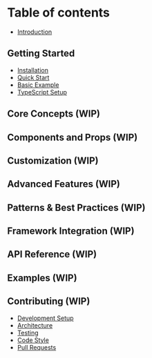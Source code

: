 # Table of contents

- [Introduction](README.md)

## Getting Started

- [Installation](getting-started/installation.md)
- [Quick Start](getting-started/quick-start.md)
- [Basic Example](getting-started/basic-example.md)
- [TypeScript Setup](getting-started/typescript-setup.md)

## Core Concepts (WIP)

<!-- * [Tour Configuration](core-concepts/tour-configuration.md)
* [State Machine Architecture](core-concepts/state-machine.md)
* [Tour Steps](core-concepts/tour-steps.md)
  * [Synchronous Steps](core-concepts/tour-steps/sync-steps.md)
  * [Asynchronous Steps](core-concepts/tour-steps/async-steps.md)
* [Navigation](core-concepts/navigation.md)
  * [Multi-Page Tours](core-concepts/navigation/multi-page.md)
  * [Auto-Advance](core-concepts/navigation/auto-advance.md) -->

## Components and Props (WIP)

<!-- * [TourProvider](components/tour-provider.md)
* [TourMachine](components/tour-machine.md)
* [TourOverlay](components/tour-overlay.md)
* [DefaultCard](components/default-card.md)
* [DebugPanel](components/debug-panel.md) -->

## Customization (WIP)

<!-- * [Custom Cards](customization/custom-cards.md)
* [Overlay Styling](customization/overlay-styling.md)
* [Card Positioning](customization/card-positioning.md)
* [Theming](customization/theming.md) -->

## Advanced Features (WIP)

<!-- * [Event System](advanced/event-system.md)
  * [Base Events](advanced/event-system/base-events.md)
  * [Custom Events](advanced/event-system/custom-events.md)
  * [Event Handlers](advanced/event-system/event-handlers.md)
* [Hooks](advanced/hooks.md)
  * [useTour](advanced/hooks/use-tour.md)
  * [useTourContext](advanced/hooks/use-tour-context.md)
* [Helpers](advanced/helpers.md)
  * [generateTourMachine](advanced/helpers/generate-tour-machine.md)
  * [createTourHelpers](advanced/helpers/create-tour-helpers.md)
* [Analytics Integration](advanced/analytics.md) -->

## Patterns & Best Practices (WIP)

<!-- * [Common Patterns](patterns/common-patterns.md)
  * [User Onboarding](patterns/user-onboarding.md)
  * [Feature Tours](patterns/feature-tours.md)
  * [Progressive Disclosure](patterns/progressive-disclosure.md)
* [Performance](patterns/performance.md)
* [Accessibility](patterns/accessibility.md)
* [Testing Tours](patterns/testing.md) -->

## Framework Integration (WIP)

<!-- * [Next.js](frameworks/nextjs.md)
  * [App Router](frameworks/nextjs/app-router.md)
  * [Server Components](frameworks/nextjs/server-components.md)
* [Remix](frameworks/remix.md)
* [Vite](frameworks/vite.md) -->

## API Reference (WIP)

<!-- * [Types](api/types.md)
  * [TourConfig](api/types/tour-config.md)
  * [TourStep](api/types/tour-step.md)
  * [TourContext](api/types/tour-context.md)
  * [BaseTourEvent](api/types/base-tour-event.md)
  * [CardProps](api/types/card-props.md)
* [Utilities](api/utilities.md)
* [Constants](api/constants.md) -->

## Examples (WIP)

<!-- * [Basic Tour](examples/basic-tour.md)
* [Multi-Step Form](examples/multi-step-form.md)
* [Dashboard Walkthrough](examples/dashboard-walkthrough.md)
* [E-commerce Onboarding](examples/ecommerce-onboarding.md)
* [API Integration](examples/api-integration.md) -->

## Contributing (WIP)

- [Development Setup](contributing/development-setup.md)
- [Architecture](contributing/architecture.md)
- [Testing](contributing/testing.md)
- [Code Style](contributing/code-style.md)
- [Pull Requests](contributing/pull-requests.md)
